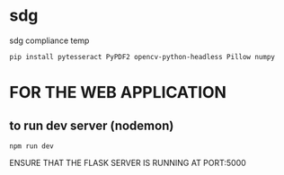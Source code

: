 # sdg
sdg compliance temp

`pip install pytesseract PyPDF2 opencv-python-headless Pillow numpy`

# FOR THE WEB APPLICATION
## to run dev server (nodemon)

```npm run dev```

ENSURE THAT THE FLASK SERVER IS RUNNING AT PORT:5000